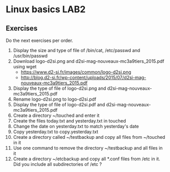 # Linux basics LAB2

## Exercises

Do the next exercises per order.


1. Display the size and type of file of /bin/cat, /etc/passwd and /usr/bin/passwd
2. Download logo-d2si.png and d2si-mag-nouveaux-mc3a9tiers_2015.pdf using wget
    - https://www.d2-si.fr/images/common/logo-d2si.png
    - http://blog.d2-si.fr/wp-content/uploads/2015/07/d2si-mag-nouveaux-mc3a9tiers_2015.pdf
3. Display the type of file of logo-d2si.png  and d2si-mag-nouveaux-mc3a9tiers_2015.pdf
4. Rename logo-d2si.png to logo-d2si.pdf
5. Display the type of file of logo-d2si.pdf and d2si-mag-nouveaux-mc3a9tiers_2015.pdf
6. Create a directory ~/touched and enter it
7. Create the files today.txt and yesterday.txt in touched
8. Change the date on yesterday.txt to match yesterday's date
9. Copy yesterday.txt to copy.yesterday.txt
10. Create a directory called ~/testbackup and copy all files from ~/touched in it
11. Use one command to remove the directory ~/testbackup and all files in it
12. Create a directory ~/etcbackup and copy all *.conf files from /etc in it. Did you include all subdirectories of /etc ?
